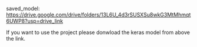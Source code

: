 saved_model: https://drive.google.com/drive/folders/13L6U_4d3rSUSXSu8wkG3MtMhmqt6UWP8?usp=drive_link

If you want to use the project please donwload the keras model from above the link.
